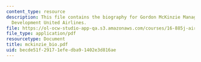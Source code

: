 ```yaml
---
content_type: resource
description: This file contains the biography for Gordon McKinzie Manager, New Aircraft
  Development United Airlines.
file: https://ol-ocw-studio-app-qa.s3.amazonaws.com/courses/16-885j-aircraft-systems-engineering-fall-2004/becde51f29171efedba91402e3d816ae_mckinzie_bio.pdf
file_type: application/pdf
resourcetype: Document
title: mckinzie_bio.pdf
uid: becde51f-2917-1efe-dba9-1402e3d816ae
---
```

